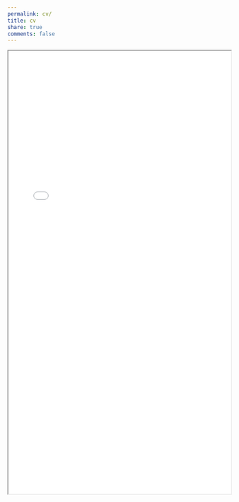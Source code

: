 ```yaml
---
permalink: cv/
title: cv
share: true
comments: false
---
```


<iframe src="/assets/Federico Barabas resume.pdf" width="100%" height="1000px"></iframe>

